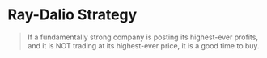 # Ray-Dalio Strategy

> If a fundamentally strong company is posting its highest-ever profits, and it is NOT trading at its highest-ever price, it is a good time to buy.
